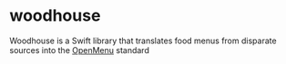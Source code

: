 # woodhouse
Woodhouse is a Swift library that translates food menus from disparate sources into the [OpenMenu](http://openmenu.org) standard
